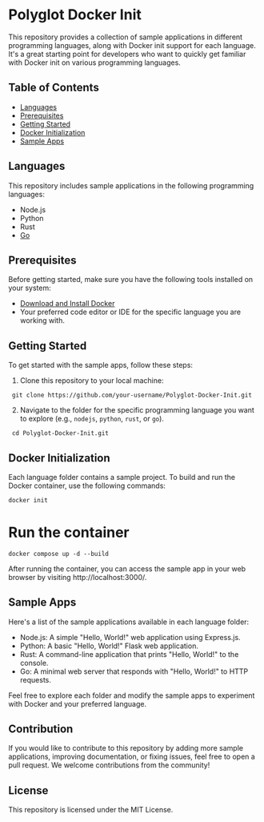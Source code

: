 # Polyglot Docker Init

This repository provides a collection of sample applications in different programming languages, along with Docker init support for each language. It's a great starting point for developers who want to quickly get familiar with Docker init on various programming languages.

## Table of Contents

- [Languages](#languages)
- [Prerequisites](#prerequisites)
- [Getting Started](#getting-started)
- [Docker Initialization](#docker-initialization)
- [Sample Apps](#sample-apps)

## Languages

This repository includes sample applications in the following programming languages:

- Node.js
- Python
- Rust
- [Go](./go)

## Prerequisites

Before getting started, make sure you have the following tools installed on your system:

- [Download and Install Docker](https://www.docker.com/products/docker-desktop/)
- Your preferred code editor or IDE for the specific language you are working with.

## Getting Started

To get started with the sample apps, follow these steps:

1. Clone this repository to your local machine:

```
 git clone https://github.com/your-username/Polyglot-Docker-Init.git
```

2. Navigate to the folder for the specific programming language you want to explore (e.g., `nodejs`, `python`, `rust`, or `go`).

```
 cd Polyglot-Docker-Init.git
```

## Docker Initialization

Each language folder contains a sample project. To build and run the Docker container, use the following commands:

```bash
docker init
```

# Run the container
```
docker compose up -d --build
```

After running the container, you can access the sample app in your web browser by visiting http://localhost:3000/.

## Sample Apps

Here's a list of the sample applications available in each language folder:

- Node.js: A simple "Hello, World!" web application using Express.js.
- Python: A basic "Hello, World!" Flask web application.
- Rust: A command-line application that prints "Hello, World!" to the console.
- Go: A minimal web server that responds with "Hello, World!" to HTTP requests.

Feel free to explore each folder and modify the sample apps to experiment with Docker and your preferred language.

## Contribution

If you would like to contribute to this repository by adding more sample applications, improving documentation, or fixing issues, feel free to open a pull request. We welcome contributions from the community!

## License

This repository is licensed under the MIT License.


